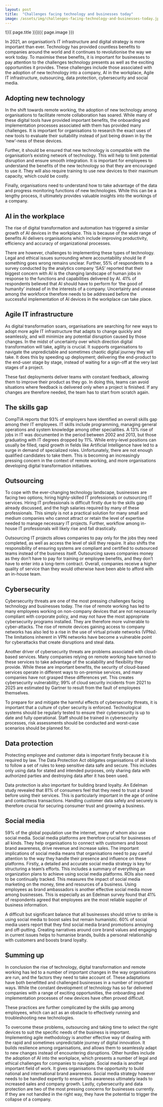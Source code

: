 ```yaml
---
layout: post
title:  "Challenges facing technology and businesses today"
image: /assets/img/challenges-facing-technology-and-businesses-today.jpg
---
```


![{{ page.title }}]({{ page.image }})

In 2021, an organisation’s IT infrastructure and digital strategy is more important than ever. Technology has provided countless benefits to companies around the world and it continues to revolutionise the way we work today. To maximise these benefits, it is important for businesses to pay attention to the challenges technology presents as well as the exciting opportunities it provides. These challenges include those associated with the adoption of new technology into a company, AI in the workplace, Agile IT infrastructure, outsourcing, data protection, cybersecurity and social media.

## Adopting new technology
In the shift towards remote working, the adoption of new technology among organisations to facilitate remote collaboration has soared. While many of these digital tools have provided important benefits, the onboarding and implementation processes associated with them has provided many challenges. It is important for organisations to research the exact uses of new tools to evaluate their suitability instead of just being drawn in by the ‘new’-ness of these devices.

Further, it should be ensured that new technology is compatible with the organisation’s existing network of technology. This will help to limit potential disruption and ensure smooth integration. It is important for employees to understand the benefits of the new technology so that they are encouraged to use it. They will also require training to use new devices to their maximum capacity, which could be costly.

Finally, organisations need to understand how to take advantage of the data and progress monitoring functions of new technologies. While this can be a lengthy process, it ultimately provides valuable insights into the workings of a company.


## AI in the workplace
The rise of digital transformation and automation has triggered a similar growth of AI devices in the workplace. This is because of the wide range of benefits AI delivers organisations which include improving productivity, efficiency and accuracy of organizational processes.

There are however, challenges to implementing these types of technology. Legal and ethical issues surrounding where accountability should lie if something goes wrong remains unclear. Further, 55% of respondents to a survey conducted by the analytics company ‘SAS’ reported that their biggest concern with AI is the changing landscape of human jobs in response to the functions and capabilities delivered by AI. 41% of respondents believed that AI should have to perform for ‘the good of humanity’ instead of in the interests of a company. Uncertainty and unease among the workforce therefore needs to be addressed before the successful implementation of AI devices in the workplace can take place.

## Agile IT infrastructure
As digital transformation soars, organisations are searching for new ways to adopt more agile IT infrastructure that adapts to change quickly and seamlessly, and will minimize any potential disruption caused by those changes. In the midst of uncertainty over which direction digital transformation will take, agility is crucial. It supports organisations to navigate the unpredictable and sometimes chaotic digital journey they will take. It does this by speeding up deployment; delivering the end-product to the end-user stage by stage, instead of waiting for a sign-off at the very last stages of a project.

These fast deployments deliver teams with constant feedback, allowing them to improve their product as they go. In doing this, teams can avoid situations where feedback is delivered only when a project is finished. If any changes are therefore needed, the team has to start from scratch again.


## The skills gap
CompTIA reports that 93% of employers have identified an overall skills gap among their IT employees. IT skills include programming, managing general operations and system knowledge among other specialities. A 13% rise of jobs in IT was documented in the period between 2002 and 2013, but those graduating with IT degrees dropped by 11%. While entry-level positions can usually be filled, rapid growth in fields like Artificial Intelligence have led to a surge in demand of specialized roles. Unfortunately, there are not enough qualified candidates to take them. This is becoming an increasingly pressing concern in the context of remote working, and more organisations developing digital transformation initiatives.

## Outsourcing
To cope with the ever-changing technology landscape, businesses are facing two options; hiring highly-skilled IT professionals or outsourcing IT services. Hiring IT professionals is difficult firstly due to the skills gap already discussed, and the high salaries required by many of these professionals. This simply is not a practical solution for many small and medium companies who cannot attract or retain the level of expertise needed to manage necessary IT projects. Further, workflow among in-house IT professionals will likely rise and fall drastically.

Outsourcing IT projects allows companies to pay only for the jobs they need completed, as well as access the level of skill they require. It also shifts the responsibility of ensuring systems are compliant and certified to outsourced teams instead of the business itself. Outsourcing saves companies money as they don’t have to pay for training or employee benefits, and they don’t have to enter into a long-term contract. Overall, companies receive a higher quality of service than they would otherwise have been able to afford with an in-house team.

## Cybersecurity
Cybersecurity threats are one of the most pressing challenges facing technology and businesses today. The rise of remote working has led to many employees working on non-company devices that are not necessarily compliant with corporate policy, and may not have the most appropriate cybersecurity programs installed. They are therefore more vulnerable to cyber-attacks. The rise of remote devices gaining access to company networks has also led to a rise in the use of virtual private networks (VPNs). The limitations inherent in VPN networks have become a vulnerable point for cyberattacks that create disruptions and steal data.

Another driver of cybersecurity threats are problems associated with cloud-based services. Many companies relying on remote working have turned to these services to take advantage of the scalability and flexibility they provide. While these are important benefits, the security of cloud-based services operate in different ways to on-premise services, and many companies have not grasped these differences yet. This creates cybersecurity vulnerability; 99% of cloud security incidents from 2021 to 2025 are estimated by Gartner to result from the fault of employees themselves.

To prepare for and mitigate the harmful effects of cybersecurity threats, it is important that a culture of cyber security is enforced. Technological systems should be regularly tested to ensure their cybersecurity is up to date and fully operational. Staff should be trained in cybersecurity processes, risk assessments should be conducted and worst-case scenarios should be planned for.


## Data protection
Protecting employee and customer data is important firstly because it is required by law. The Data Protection Act obligates organisations of all kinds to follow a set of rules to keep sensitive data safe and secure. This includes only using data for stated and intended purposes, only sharing data with authorized parties and destroying data after it has been used.

Data protection is also important for building brand loyalty. An Edelman study revealed that 81% of consumers feel that they need to trust a brand before using their services. This is particularly important in the age of online and contactless transactions. Handling customer data safely and securely is therefore crucial for securing consumer trust and growing a business.

## Social media
59% of the global population use the internet, many of whom also use social media. Social media platforms are therefore crucial for businesses of all kinds. They help organisations to connect with customers and boost brand awareness, drive revenue and increase sales. The important implications of social media means that organisations need to pay careful attention to the way they handle their presence and influence on these platforms. Firstly, a detailed and accurate social media strategy is key for structuring a team’s efforts. This includes a summary of everything an organization plans to achieve using social media platforms. ROIs also need to be continually tracked. This measures the impact of social media marketing on the money, time and resources of a business. Using employees as brand ambassadors is another effective social media move among businesses. This is especially as an Edelman survey found that 41% of respondents agreed that employees are the most reliable supplier of business information.

A difficult but significant balance that all businesses should strive to strike is using social media to boost sales but remain humanistic. 60% of social media users report that they find social media brand promotions annoying and off-putting. Creating narratives around core brand values and engaging in current issues helps to humanise brands, builds a personal relationship with customers and boosts brand loyalty.

## Summing up
In conclusion the rise of technology, digital transformation and remote working has led to a number of important changes in the way organisations are run, and the factors they need to take account of. These adaptations have both benefitted and challenged businesses in a number of important ways. While the constant development of technology has so far delivered companies with a range of exciting opportunities, the onboarding and implementation processes of new devices have often proved difficult.

These practices are further complicated by the skills gap among employees, which can act as an obstacle to effectively running and troubleshooting new technologies.

To overcome these problems, outsourcing and taking time to select the right devices to suit the specific needs of the business is important. Implementing agile methodology is another effective way of dealing with the rapid and sometimes unpredictable journey of digital innovation. It builds resilience among organisations, and allows them to seamlessly adapt to new changes instead of encountering disruptions. Other hurdles include the adoption of AI into the workplace, which presents a number of legal and ethical challenges for companies to navigate. Social media is another important field of work. It gives organisations the opportunity to build national and international brand awareness. Social media strategy however needs to be handled expertly to ensure this awareness ultimately leads to increased sales and company growth. Lastly, cybersecurity and data protection are two of the most pressing concerns for businesses currently. If they are not handled in the right way, they have the potential to trigger the collapse of a company.
